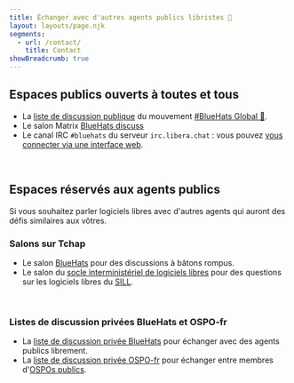 ```yaml
---
title: Échanger avec d'autres agents publics libristes 🧢
layout: layouts/page.njk
segments:
  - url: /contact/
    title: Contact
showBreadcrumb: true
---
```


## Espaces publics ouverts à toutes et tous

- La [liste de discussion publique](https://lists.sr.ht/~bluehats/fr) du mouvement [#BlueHats Global 🧢](https://bluehats.global/connect/).
- Le salon Matrix [BlueHats discuss](https://matrix.to/#/#bluehats:matrix.org)
- Le canal IRC `#bluehats` du serveur `irc.libera.chat` : vous pouvez [vous connecter via une interface web](https://web.libera.chat/#bluehats).

<br/>

## Espaces réservés aux agents publics

Si vous souhaitez parler logiciels libres avec d'autres agents qui
auront des défis similaires aux vôtres.

### Salons sur Tchap

- Le salon [BlueHats](https://www.tchap.gouv.fr/#/room/#BlueHats21LW8XE:agent.dinum.tchap.gouv.fr) pour des discussions à bâtons rompus.
- Le salon du [socle interministériel de logiciels libres](https://www.tchap.gouv.fr/#/room/#SILLutRYrgV:agent.dinum.tchap.gouv.fr) pour des questions sur les logiciels libres du [SILL](https://code.gouv.fr/sill/).

<br/>

### Listes de discussion privées BlueHats et OSPO-fr

- La [liste de discussion privée BlueHats](https://groupes.renater.fr/sympa/info/bluehats) pour échanger avec des agents publics librement.
- La [liste de discussion privée OSPO-fr](https://groupes.renater.fr/sympa/info/ospo-fr) pour échanger entre membres d'[OSPOs publics](https://code.gouv.fr/fr/ospos/).

<br/>
